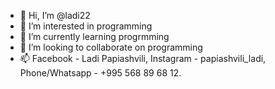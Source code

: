 - 👋 Hi, I’m @ladi22
- 👀 I’m interested in programming
- 🌱 I’m currently learning progrmming 
- 💞️ I’m looking to collaborate on programming
- 📫 Facebook - Ladi Papiashvili, Instagram - papiashvili_ladi, Phone/Whatsapp - +995 568 89 68 12.
